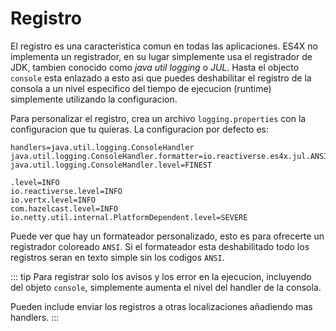 # Registro

El registro es una caracteristica comun en todas las aplicaciones. ES4X no implementa un registrador, en su lugar simplemente usa
el registrador de JDK, tambien conocido como *java util logging* o *JUL*. Hasta el objecto `console` esta enlazado a esto asi que puedes
deshabilitar el registro de la consola a un nivel especifico del tiempo de ejecucion (runtime) simplemente utilizando la configuracion.

Para personalizar el registro, crea un archivo `logging.properties` con la configuracion que tu quieras.
La configuracion por defecto es:

```properties
handlers=java.util.logging.ConsoleHandler
java.util.logging.ConsoleHandler.formatter=io.reactiverse.es4x.jul.ANSIFormatter
java.util.logging.ConsoleHandler.level=FINEST

.level=INFO
io.reactiverse.level=INFO
io.vertx.level=INFO
com.hazelcast.level=INFO
io.netty.util.internal.PlatformDependent.level=SEVERE
```

Puede ver que hay un formateador personalizado, esto es para ofrecerte un registrador coloreado `ANSI`. Si el formateador esta
deshabilitado todo los registros seran en texto simple sin los codigos `ANSI`.

::: tip
Para registrar solo los avisos y los error en la ejecucion, incluyendo del objeto `console`, simplemente aumenta el nivel del
handler de la consola.

Pueden include enviar los registros a otras localizaciones añadiendo mas handlers.
:::
